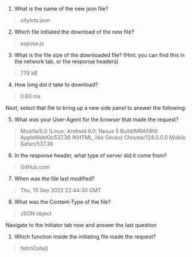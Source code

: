1. What is the name of the new json file?
> citylots.json
2. Which file initiated the download of the new file?
> expose.js
3. What is the file size of the downloaded file? (Hint: you can find this in the network tab, or the response headers)
> 779 kB 
4. How long did it take to download?
> 0.60 ms

Next, select that file to bring up a new side panel to answer the following:

5. What was your User-Agent for the browser that made the request?
> Mozilla/5.0 (Linux; Android 6.0; Nexus 5 Build/MRA58N) AppleWebKit/537.36 (KHTML, like Gecko) Chrome/124.0.0.0 Mobile Safari/537.36

6. In the response header, what type of server did it come from?
> GitHub.com


7. When was the file last modified?
> Thu, 15 Sep 2022 22:44:30 GMT

8. What was the Content-Type of the file?
> JSON object

Navigate to the Initiator tab now and answer the last question

1. Which function inside the initiating file made the request?
> fetchData()